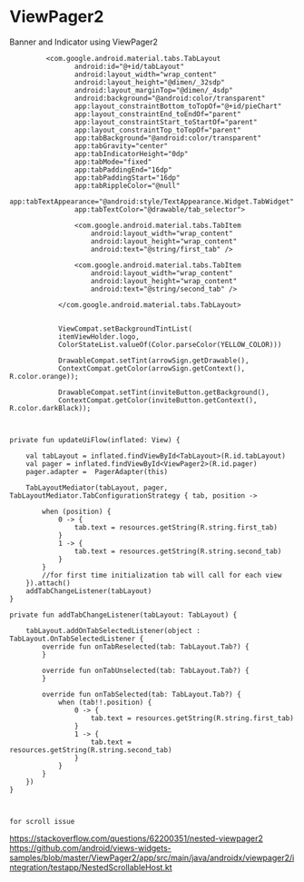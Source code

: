 # ViewPager2
Banner and Indicator using ViewPager2



             <com.google.android.material.tabs.TabLayout
                    android:id="@+id/tabLayout"
                    android:layout_width="wrap_content"
                    android:layout_height="@dimen/_32sdp"
                    android:layout_marginTop="@dimen/_4sdp"
                    android:background="@android:color/transparent"
                    app:layout_constraintBottom_toTopOf="@+id/pieChart"
                    app:layout_constraintEnd_toEndOf="parent"
                    app:layout_constraintStart_toStartOf="parent"
                    app:layout_constraintTop_toTopOf="parent"
                    app:tabBackground="@android:color/transparent"
                    app:tabGravity="center"
                    app:tabIndicatorHeight="0dp"
                    app:tabMode="fixed"
                    app:tabPaddingEnd="16dp"
                    app:tabPaddingStart="16dp"
                    app:tabRippleColor="@null"
                    app:tabTextAppearance="@android:style/TextAppearance.Widget.TabWidget"
                    app:tabTextColor="@drawable/tab_selector">

                    <com.google.android.material.tabs.TabItem
                        android:layout_width="wrap_content"
                        android:layout_height="wrap_content"
                        android:text="@string/first_tab" />

                    <com.google.android.material.tabs.TabItem
                        android:layout_width="wrap_content"
                        android:layout_height="wrap_content"
                        android:text="@string/second_tab" />

                </com.google.android.material.tabs.TabLayout>
                
                
                ViewCompat.setBackgroundTintList(
                itemViewHolder.logo,
                ColorStateList.valueOf(Color.parseColor(YELLOW_COLOR)))
                    
                DrawableCompat.setTint(arrowSign.getDrawable(),
                ContextCompat.getColor(arrowSign.getContext(), R.color.orange));

                DrawableCompat.setTint(inviteButton.getBackground(),
                ContextCompat.getColor(inviteButton.getContext(), R.color.darkBlack));



    private fun updateUiFlow(inflated: View) {

        val tabLayout = inflated.findViewById<TabLayout>(R.id.tabLayout)
        val pager = inflated.findViewById<ViewPager2>(R.id.pager)
        pager.adapter =  PagerAdapter(this)

        TabLayoutMediator(tabLayout, pager, TabLayoutMediator.TabConfigurationStrategy { tab, position ->

            when (position) {
                0 -> {
                    tab.text = resources.getString(R.string.first_tab)
                }
                1 -> {
                    tab.text = resources.getString(R.string.second_tab)
                }
            }
            //for first time initialization tab will call for each view
        }).attach()
        addTabChangeListener(tabLayout)
    }

    private fun addTabChangeListener(tabLayout: TabLayout) {

        tabLayout.addOnTabSelectedListener(object : TabLayout.OnTabSelectedListener {
            override fun onTabReselected(tab: TabLayout.Tab?) {
            }

            override fun onTabUnselected(tab: TabLayout.Tab?) {
            }

            override fun onTabSelected(tab: TabLayout.Tab?) {
                when (tab!!.position) {
                    0 -> {
                        tab.text = resources.getString(R.string.first_tab)
                    }
                    1 -> {
                        tab.text = resources.getString(R.string.second_tab)
                    }
                }
            }
        })
    }
    
    
    
    for scroll issue 
https://stackoverflow.com/questions/62200351/nested-viewpager2
https://github.com/android/views-widgets-samples/blob/master/ViewPager2/app/src/main/java/androidx/viewpager2/integration/testapp/NestedScrollableHost.kt


